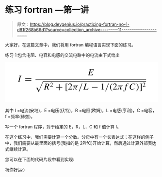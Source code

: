 # 练习 fortran —第一讲

> 原文：<https://blog.devgenius.io/practicing-fortran-no-1-d81f268b66d1?source=collection_archive---------11----------------------->

大家好，在这篇文章中，我们将用 fortran 编程语言实现下面的练习。

练习 1:包含电阻、电容和电感的交流电路中的电流由下式给出

![](img/0f4fdf53ba7dbfed443a043d441dd397.png)

其中 I =电流(安培)，E =电压(伏特)，R =电阻(欧姆)，L =电感(亨利)，C =电容，f =频率(赫兹)。

写一个 fortran 程序，对于给定的 E，R，L，C 和 f 值计算 I。

在这个练习中，我们需要计算一个分数。分母中有一个长表达式；在这样的例子中，我们需要从最里面的括号(我指的是 2PIfC)开始计算，然后通过计算外部表达式继续计算。

您可以在下面的代码片段中看到实现:

祝你好运:)